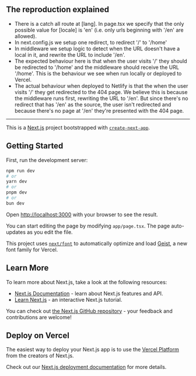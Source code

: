 ## The reproduction explained

- There is a catch all route at [lang]. In page.tsx we specify that the only possible value for [locale] is 'en' (i.e. only urls beginning with '/en' are allowed).
- In next.config.js we setup one redirect, to redirect '/' to '/home'
- In middleware we setup logic to detect when the URL doesn't have a local in it, and rewrite the URL to include '/en'.
- The expected behaviour here is that when the user visits '/' they should be redirected to '/home' and the middleware should receive the URL '/home'. This is the behaviour we see when run locally or deployed to Vercel.
- The actual behaviour when deployed to Netlify is that the when the user visits '/' they get redirected to the 404 page. We believe this is because the middleware runs first, rewriting the URL to '/en'. But since there's no redirect that has '/en' as the source, the user isn't redirected and because there's no page at '/en' they're presented with the 404 page.

*****************

This is a [Next.js](https://nextjs.org) project bootstrapped with [`create-next-app`](https://nextjs.org/docs/app/api-reference/cli/create-next-app).

## Getting Started

First, run the development server:

```bash
npm run dev
# or
yarn dev
# or
pnpm dev
# or
bun dev
```

Open [http://localhost:3000](http://localhost:3000) with your browser to see the result.

You can start editing the page by modifying `app/page.tsx`. The page auto-updates as you edit the file.

This project uses [`next/font`](https://nextjs.org/docs/app/building-your-application/optimizing/fonts) to automatically optimize and load [Geist](https://vercel.com/font), a new font family for Vercel.

## Learn More

To learn more about Next.js, take a look at the following resources:

- [Next.js Documentation](https://nextjs.org/docs) - learn about Next.js features and API.
- [Learn Next.js](https://nextjs.org/learn) - an interactive Next.js tutorial.

You can check out [the Next.js GitHub repository](https://github.com/vercel/next.js) - your feedback and contributions are welcome!

## Deploy on Vercel

The easiest way to deploy your Next.js app is to use the [Vercel Platform](https://vercel.com/new?utm_medium=default-template&filter=next.js&utm_source=create-next-app&utm_campaign=create-next-app-readme) from the creators of Next.js.

Check out our [Next.js deployment documentation](https://nextjs.org/docs/app/building-your-application/deploying) for more details.
